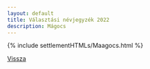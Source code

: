 ```yaml
---
layout: default
title: Választási névjegyzék 2022
description: Mágocs
---
```


{% include settlementHTMLs/Maagocs.html %}

[Vissza](./)